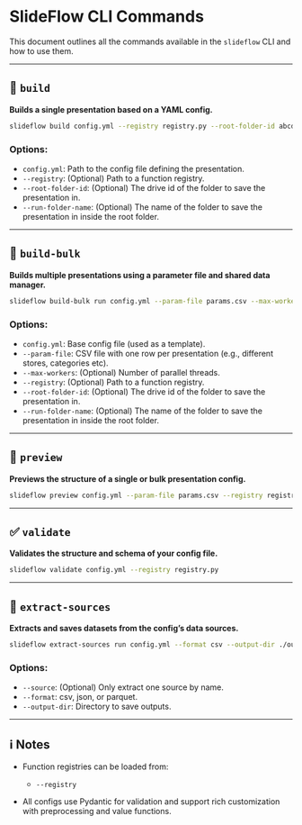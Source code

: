 # SlideFlow CLI Commands

This document outlines all the commands available in the `slideflow` CLI and how to use them.

---

## 🧱 `build`

**Builds a single presentation based on a YAML config.**

```bash
slideflow build config.yml --registry registry.py --root-folder-id abcd1234 --run-folder-name your_run_folder
```

### Options:
- `config.yml`: Path to the config file defining the presentation.
- `--registry`: (Optional) Path to a function registry.
- `--root-folder-id`: (Optional) The drive id of the folder to save the presentation in.
- `--run-folder-name`: (Optional) The name of the folder to save the presentation in inside the root folder.

---

## 🧱 `build-bulk`

**Builds multiple presentations using a parameter file and shared data manager.**

```bash
slideflow build-bulk run config.yml --param-file params.csv --max-workers 4 --registry registry.py --root-folder-id abcd1234 --run-folder-name your_run_folder
```

### Options:
- `config.yml`: Base config file (used as a template).
- `--param-file`: CSV file with one row per presentation (e.g., different stores, categories etc).
- `--max-workers`: (Optional) Number of parallel threads.
- `--registry`: (Optional) Path to a function registry.
- `--root-folder-id`: (Optional) The drive id of the folder to save the presentation in.
- `--run-folder-name`: (Optional) The name of the folder to save the presentation in inside the root folder.

---

## 👀 `preview`

**Previews the structure of a single or bulk presentation config.**

```bash
slideflow preview config.yml --param-file params.csv --registry registry.py
```

---

## ✅ `validate`

**Validates the structure and schema of your config file.**

```bash
slideflow validate config.yml --registry registry.py
```

---

## 💾 `extract-sources`

**Extracts and saves datasets from the config’s data sources.**

```bash
slideflow extract-sources run config.yml --format csv --output-dir ./outputs
```

### Options:
- `--source`: (Optional) Only extract one source by name.
- `--format`: csv, json, or parquet.
- `--output-dir`: Directory to save outputs.

---

## ℹ️ Notes

- Function registries can be loaded from:
  - `--registry` <your-registry-file-path>

- All configs use Pydantic for validation and support rich customization with preprocessing and value functions.
